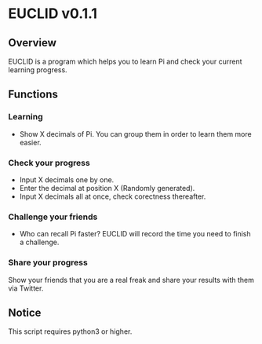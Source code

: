 EUCLID v0.1.1
===========

Overview
--------
EUCLID is a program which helps you to learn Pi and check your current learning progress.

Functions
---------
### Learning
- Show X decimals of Pi. You can group them in order to learn them more easier.

### Check your progress
- Input X decimals one by one.
- Enter the decimal at position X (Randomly generated).
- Input X decimals all at once, check corectness thereafter.

### Challenge your friends
- Who can recall Pi faster? EUCLID will record the time you need to finish a challenge.

### Share your progress
Show your friends that you are a real freak and share your results with them via Twitter.

Notice
------
This script requires python3 or higher.
